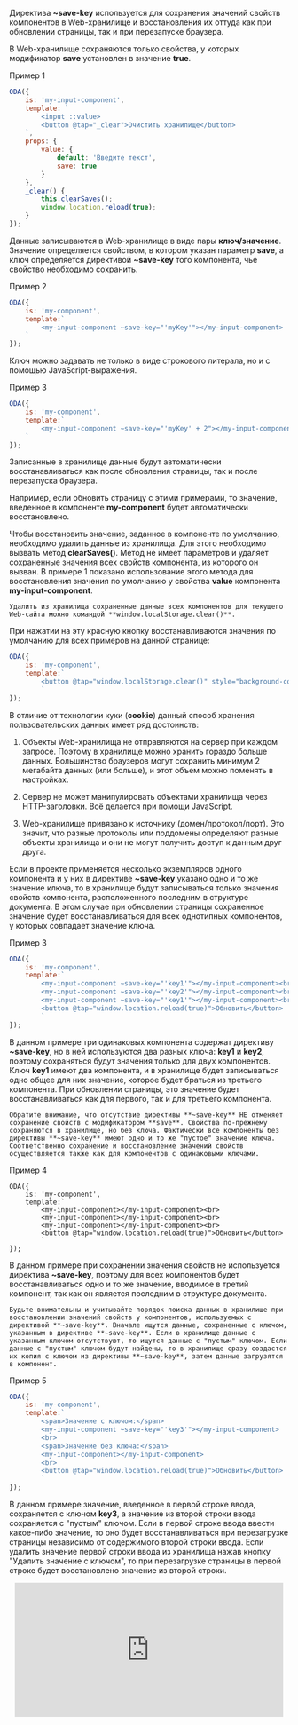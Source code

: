﻿Директива **~save-key** используется для сохранения значений свойств компонентов в Web-хранилище и восстановления их оттуда как при обновлении страницы, так и при перезапуске браузера.

В Web-хранилище сохраняются только свойства, у которых модификатор **save** установлен в значение **true**.

Пример 1

```javascript _line_edit_[my-input-component.js]
ODA({
    is: 'my-input-component',
    template: `
        <input ::value>
        <button @tap="_clear">Очистить хранилище</button>
    `,
    props: {
        value: {
            default: 'Введите текст',
            save: true
        }
    },
    _clear() {
        this.clearSaves();
        window.location.reload(true);
    }
});
```

Данные записываются в Web-хранилище в виде пары **ключ/значение**. Значение определяется свойством, в котором указан параметр **save**, а ключ определяется директивой **~save-key** того компонента, чье свойство необходимо сохранить.

Пример 2

```javascript _run_line_edit_[my-component.js]_{my-input-component.js}
ODA({
    is: 'my-component',
    template:`
        <my-input-component ~save-key="'myKey'"></my-input-component>
    `
});
```

Ключ можно задавать не только в виде строкового литерала, но и с помощью JavaScript-выражения.

 Пример 3

```javascript _run_line_edit_[my-component.js]_{my-input-component.js}
ODA({
    is: 'my-component',
    template:`
        <my-input-component ~save-key="'myKey' + 2"></my-input-component>
    `
});
```

Записанные в хранилище данные будут автоматически восстанавливаться как после обновления страницы, так и после перезапуска браузера.

Например, если обновить страницу с этими примерами, то значение, введенное в компоненте **my-component** будет автоматически восстановлено.

Чтобы восстановить значение, заданное в компоненте по умолчанию, необходимо удалить данные из хранилища. Для этого необходимо вызвать метод **clearSaves()**. Метод не имеет параметров и удаляет сохраненные значения всех свойств компонента, из которого он вызван. В примере 1 показано использование этого метода для восстановления значения по умолчанию у свойства **value** компонента **my-input-component**.

```info_md
Удалить из хранилища сохраненные данные всех компонентов для текущего Web-сайта можно командой **window.localStorage.clear()**.
```

При нажатии на эту красную кнопку восстанавливаются значения по умолчанию для всех примеров на данной странице:

```javascript _run_line_edit_nocopy_[my-component.js]
ODA({
    is: 'my-component',
    template:`
        <button @tap="window.localStorage.clear()" style="background-color:red">RESET</button>
        `
});
```

В отличие от технологии куки (**cookie**) данный способ хранения пользовательских данных имеет ряд достоинств:

1. Объекты Web-хранилища не отправляются на сервер при каждом запросе. Поэтому в хранилище можно хранить гораздо больше данных. Большинство браузеров могут сохранить минимум 2 мегабайта данных (или больше), и этот объем можно поменять в настройках.

1. Сервер не может манипулировать объектами хранилища через HTTP-заголовки. Всё делается при помощи JavaScript.

1. Web-хранилище привязано к источнику (домен/протокол/порт). Это значит, что разные протоколы или поддомены определяют разные объекты хранилища и они не могут получить доступ к данным друг друга.

Если в проекте применяется несколько экземпляров одного компонента и у них в директиве **~save-key** указано одно и то же значение ключа, то в хранилище будут записываться только значения свойств компонента, расположенного последним в структуре документа. В этом случае при обновлении страницы сохраненное значение будет восстанавливаться для всех однотипных компонентов, у которых совпадает значение ключа.

Пример 3

```javascript _run_line_edit_nocopy_[my-component.js]_{my-input-component.js}
ODA({
    is: 'my-component',
    template:`
        <my-input-component ~save-key="'key1'"></my-input-component><br>
        <my-input-component ~save-key="'key2'"></my-input-component><br>
        <my-input-component ~save-key="'key1'"></my-input-component><br>
        <button @tap="window.location.reload(true)">Обновить</button>
        `
});
```

В данном примере три одинаковых компонента содержат директиву **~save-key**, но в ней используются два разных ключа: **key1** и **key2**, поэтому сохраняться будут значения только для двух компонентов. Ключ **key1** имеют два компонента, и в хранилище будет записываться одно общее для них значение, которое будет браться из третьего компонента. При обновлении страницы, это значение будет восстанавливаться как для первого, так и для третьего компонента.

```info_md
Обратите внимание, что отсутствие директивы **~save-key** НЕ отменяет сохранение свойств с модификатором **save**. Свойства по-прежнему сохраняются в хранилище, но без ключа. Фактически все компоненты без директивы **~save-key** имеют одно и то же "пустое" значение ключа. Соответственно сохранение и восстановление значений свойств осуществляется также как для компонентов с одинаковыми ключами.
```

Пример 4

```javascript_run_line_edit_nocopy_[my-component.js]_{my-input-component.js}
ODA({
    is: 'my-component',
    template:`
        <my-input-component></my-input-component><br>
        <my-input-component></my-input-component><br>
        <my-input-component></my-input-component><br>
        <button @tap="window.location.reload(true)">Обновить</button>
        `
});
```

В данном примере при сохранении значения свойств не используется директива **~save-key**, поэтому для всех компонентов будет восстанавливаться одно и то же значение, вводимое в третий компонент, так как он является последним в структуре документа.

```warning_md
Будьте внимательны и учитывайте порядок поиска данных в хранилище при восстановлении значений свойств у компонентов, используемых с директивой **~save-key**. Вначале ищутся данные, сохраненные с ключом, указанным в директиве **~save-key**. Если в хранилище данные с указанным ключом отсутствуют, то ищутся данные с "пустым" ключом. Если данные с "пустым" ключом будут найдены, то в хранилище сразу создастся их копия с ключом из директивы **~save-key**, затем данные загрузятся в компонент.
```

Пример 5

```javascript _run_line_edit_nocopy_[my-component.js]_{my-input-component.js}
ODA({
    is: 'my-component',
    template:`
        <span>Значение с ключом:</span>
        <my-input-component ~save-key="'key3'"></my-input-component>
        <br>
        <span>Значение без ключа:</span>
        <my-input-component></my-input-component>
        <br>
        <button @tap="window.location.reload(true)">Обновить</button>
        `
});
```

В данном примере значение, введенное в первой строке ввода, сохраняется с ключом **key3**, а значение из второй строки ввода сохраняется с "пустым" ключом. Если в первой строке ввода ввести какое-либо значение, то оно будет восстанавливаться при перезагрузке страницы независимо от содержимого второй строки ввода. Если удалить значение первой строки ввода из хранилища нажав кнопку "Удалить значение с ключом", то при перезагрузке страницы в первой строке будет восстановлено значение из второй строки.

<div style="position:relative;padding-bottom:48%; margin:10px">
    <iframe src="https://www.youtube.com/embed/uOQBlyWafe4?start=0" frameborder="0" allow="accelerometer; autoplay; encrypted-media; gyroscope; picture-in-picture" allowfullscreen
    	style="position:absolute;width:100%;height:100%;"></iframe>
</div>
